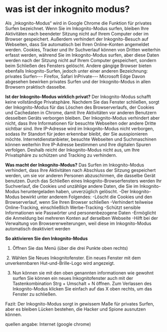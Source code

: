 # was ist der inkognito modus?  #
Als „Inkognito-Modus“ wird in Google Chrome die Funktion für privates Surfen bezeichnet. Wenn Sie im Inkognito-Modus surfen, bleiben Ihre Aktivitäten nach beendeter Sitzung nicht auf Ihrem Computer oder im Browser gespeichert. Außerdem verhindert der Inkognito-Besuch auf Webseiten, dass Sie automatisch bei Ihren Online-Konten angemeldet werden.
Cookies, Tracker und Ihr Suchverlauf können von Dritten weiterhin erfasst werden, während Sie im Inkognito-Modus surfen, aber diese Daten werden nach der Sitzung nicht auf Ihrem Computer gespeichert, sondern beim Schließen des Fensters gelöscht. Andere gängige Browser bieten ebenfalls Inkognito-Surfen, jedoch unter einer anderen Bezeichnung: privates Surfen--- Firefox, Safari
InPrivate--- Microsoft Edge
Davon abgesehen bewirken privates Surfen und der Inkognito-Modus in allen Browsern praktisch dasselbe.

**Ist der Inkognito-Modus wirklich privat?**
Der Inkognito-Modus schafft keine vollständige Privatsphäre. Nachdem Sie das Fenster schließen, sorgt der Inkognito-Modus für das Löschen des Browserverlaufs, der Cookies und Cachedaten in Chrome, damit Ihre Aktivitäten vor anderen Benutzern desselben Geräts verborgen bleiben. Der Inkognito-Modus verhindert aber nicht, dass Ihre Informationen für besuchte Webseiten oder andere Dritte sichtbar sind.
Ihre IP-Adresse wird im Inkognito-Modus nicht verborgen, sodass Ihr Standort für jeden erkennbar bleibt, der Sie ausspionieren möchte. Internetdienstanbieter, besuchte Webseiten und Suchmaschinen können weiterhin Ihre IP-Adresse bestimmen und Ihre digitalen Spuren verfolgen. Deshalb reicht der Inkognito-Modus nicht aus, um Ihre Privatsphäre zu schützen und Tracking zu verhindern.

**Was macht der Inkognito-Modus?**
Das Surfen im Inkognito-Modus verhindert, dass Ihre Aktivitäten nach Abschluss der Sitzung gespeichert werden, um sie vor anderen Personen abzuschirmen, die dasselbe Gerät benutzen. Durch das Schließen eines Inkognito-Browserfensters werden Ihr Suchverlauf, die Cookies und unzählige andere Daten, die Sie im Inkognito-Modus heruntergeladen haben, unverzüglich gelöscht.
-Der Inkognito-Modus bewirkt unter anderem Folgendes:
-Löscht die Cookies und den Browserverlauf, wenn Sie Ihren Browser schließen
-Verhindert teilweise Online-Tracking, einschließlich Werbe-Tracking
-Schützt sensible Informationen wie Passwörter und personenbezogene Daten
-Ermöglicht die Anmeldung bei mehreren Konten auf derselben Webseite
-Hilft bei der Verwaltung von Browsererweiterungen, weil diese im Inkognito-Modus automatisch deaktiviert werden

**So aktivieren Sie den Inkognito-Modus**
1. Öffnen Sie das Menü (über die drei Punkte oben rechts)
 <img scr="https://github.com/ec-mentors/IT-ist-das-was-fuer-mich/assets/151022614/f6b058e2-9120-4069-a674-b6f7693f60be">
2. Wählen Sie Neues Inkognitofenster. Ein neues Fenster mit dem unverkennbaren Hut-und-Brille-Logo wird angezeigt.
   <img scr=" https://github.com/ec-mentors/IT-ist-das-was-fuer-mich/assets/151022614/1efdbe78-82b2-4c47-92a5-01f1e664fafd">

3. Nun können sie mit den oben genannten informationen wie gewohnt surfen
    Sie können ein neues Inkognitofenster auch mit der Tastenkombination Strg + Umschalt + N öffnen. Zum Verlassen des Inkognito-Modus klicken Sie einfach auf das X oben rechts, um das Fenster zu schließen.

Fazit: Der Inkognito-Modus sorgt in gewissem Maße für privates Surfen, aber es bleiben Lücken bestehen, die Hacker und Spione ausnutzen können.



quellen angabe: Internet (google chrome)


